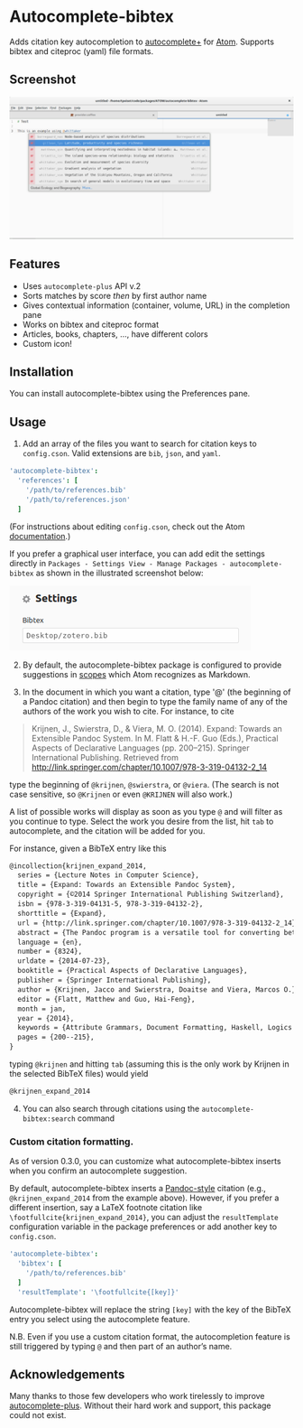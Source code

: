 # Autocomplete-bibtex

Adds citation key autocompletion to
[autocomplete+](https://github.com/atom/autocomplete-plus) for
[Atom](http://atom.io/). Supports bibtex and citeproc (yaml) file formats.

## Screenshot

![screenshot](img/scrot.png)

## Features

- Uses `autocomplete-plus` API v.2
- Sorts matches by score *then* by first author name
- Gives contextual information (container, volume, URL) in the completion pane
- Works on bibtex and citeproc format
- Articles, books, chapters, ..., have different colors
- Custom icon!

## Installation

You can install autocomplete-bibtex using the Preferences pane.


## Usage

1. Add an array of the files you want to search for citation keys to
  `config.cson`. Valid extensions are `bib`, `json`, and `yaml`.

  ```coffeescript
  'autocomplete-bibtex':
    'references': [
      '/path/to/references.bib'
      '/path/to/references.json'
    ]
  ```

  (For instructions about editing `config.cson`, check out the Atom
  [documentation](https://atom.io/docs/latest/customizing-atom#advanced-configuration).)

  If you prefer a graphical user interface, you can add edit the settings directly in `Packages - Settings View - Manage Packages - autocomplete-bibtex` as shown in the illustrated screenshot below:

  ![](bibtex-settings.png)  

2. By default, the autocomplete-bibtex package is configured to provide
  suggestions in [scopes](https://atom.io/docs/latest/advanced/scopes-and-scope-descriptors)
  which Atom recognizes as Markdown.

3. In the document in which you want a citation, type '@' (the beginning of a
  Pandoc citation) and then begin to type the family name of any of the authors
  of the work you wish to cite. For instance, to cite

  > Krijnen, J., Swierstra, D., & Viera, M. O. (2014). Expand: Towards an
  > Extensible Pandoc System. In M. Flatt & H.-F. Guo (Eds.), Practical Aspects
  > of Declarative Languages (pp. 200–215). Springer International Publishing.
  > Retrieved from http://link.springer.com/chapter/10.1007/978-3-319-04132-2_14

  type the beginning of `@krijnen`, `@swierstra`, or `@viera`. (The search is
  not case sensitive, so `@Krijnen` or even `@KRIJNEN` will also work.)

  A list of possible works will display as soon as you type `@` and will filter
  as you continue to type. Select the work you desire from the list, hit `tab`
  to autocomplete, and the citation will be added for you.

  For instance, given a BibTeX entry like this

  ```tex
  @incollection{krijnen_expand_2014,
  	series = {Lecture Notes in Computer Science},
  	title = {Expand: Towards an Extensible Pandoc System},
  	copyright = {©2014 Springer International Publishing Switzerland},
  	isbn = {978-3-319-04131-5, 978-3-319-04132-2},
  	shorttitle = {Expand},
  	url = {http://link.springer.com/chapter/10.1007/978-3-319-04132-2_14},
  	abstract = {The Pandoc program is a versatile tool for converting between document formats. It comes with a great variety of readers, each converting a specific input format into the universal Pandoc format, and a great variety of writers, each mapping a document represented in this universal format onto a specific output format. Unfortunately the intermediate Pandoc format is fixed, which implies that a new, unforeseen document element cannot be added. In this paper we propose a more flexible approach, using our collection of Haskell libraries for constructing extensible parsers and attribute grammars. Both the parsing and the unparsing of a specific document can be constructed out of a collection of precompiled descriptions of document elements written in Haskell. This collection can be extended by any user, without having to touch existing code. The Haskell type system is used to enforce that each component is well defined, and to verify that the composition of a collection components is consistent, i.e. that features needed by a component have been defined by that component or any of the other components. In this way we can get back the flexibility e.g. offered by the packages in the {\textbackslash}{LaTeX}{\textbackslash}mbox\{{\textbackslash}{LaTeX}\} package eco-system.},
  	language = {en},
  	number = {8324},
  	urldate = {2014-07-23},
  	booktitle = {Practical Aspects of Declarative Languages},
  	publisher = {Springer International Publishing},
  	author = {Krijnen, Jacco and Swierstra, Doaitse and Viera, Marcos O.},
  	editor = {Flatt, Matthew and Guo, Hai-Feng},
  	month = jan,
  	year = {2014},
  	keywords = {Attribute Grammars, Document Formatting, Haskell, Logics and Meanings of Programs, Pandoc, Parsing, Programming Languages, Compilers, Interpreters, Programming Techniques, Software Engineering, Type System},
  	pages = {200--215},
  }
  ```
  typing `@krijnen` and hitting `tab` (assuming this is the only work by Krijnen
  in the selected BibTeX files) would yield

  ```markdown
  @krijnen_expand_2014
  ```
4. You can also search through citations using the `autocomplete-bibtex:search` command

### Custom citation formatting.

As of version 0.3.0, you can customize what autocomplete-bibtex inserts when you
confirm an autocomplete suggestion.

By default, autocomplete-bibtex inserts a
[Pandoc-style](http://johnmacfarlane.net/pandoc/README.html#citations)
citation (e.g., `@krijnen_expand_2014` from the example above). However, if you
prefer a different insertion, say a LaTeX footnote citation like
`\footfullcite{krijnen_expand_2014}`, you can adjust the `resultTemplate`
configuration variable in the package preferences or add another key to
`config.cson`.

```coffeescript
'autocomplete-bibtex':
  'bibtex': [
    '/path/to/references.bib'
  ]
  'resultTemplate': '\footfullcite{[key]}'
```

Autocomplete-bibtex will replace the string `[key]` with the key of the BibTeX
entry you select using the autocomplete feature.

N.B. Even if you use a custom citation format, the autocompletion feature is
still triggered by typing `@` and then part of an author’s name.

## Acknowledgements

Many thanks to those few developers who work tirelessly to improve
[autocomplete-plus](https://github.com/atom-community/autocomplete-plus).
Without their hard work and support, this package could not exist.
